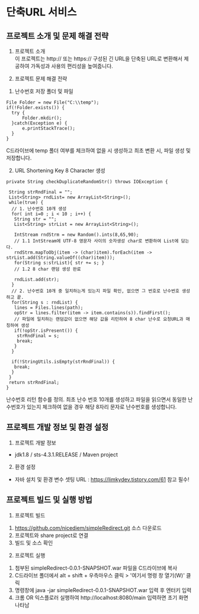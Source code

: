 # 단축URL 서비스
## 프로젝트 소개 및 문제 해결 전략
1. 프로젝트 소개  
 이 프로젝트는 http:// 또는 https:// 구성된 긴 URL을 단축된 URL로 변환해서 제공하여 가독성과 사용의 편리성을 높여줍니다.  
   
2. 프로젝트 문제 해결 전략  
 1) 난수번호 저장 폴더 및 파일 
  ```
  File Folder = new File("C:\\temp");
  if(!Folder.exists()) {
	try {
		Folder.mkdir();
	}catch(Exception e) {
		e.printStackTrace();
	}
  }
  ```
C드라이브에 temp 폴더 여부를 체크하여 없을 시 생성하고 최초 변환 시, 파일 생성 및 저장합니다.  
  
2) URL Shortening Key 8 Character 생성
  ```
  private String checkDuplicateRandomStr() throws IOException {
   
   String strRndFinal = "";
   List<String> rndList= new ArrayList<String>();
   while(true) {
    // 1. 난수번호 10개 생성
    for( int i=0 ; i < 10 ; i++) {
     String str = "";
     List<String> strList = new ArrayList<String>();

     IntStream rndStrm = new Random().ints(8,65,90);
     // 1.1 IntStream에 UTF-8 영문자 사이의 숫자생성 char로 변환하여 List에 담는다.
     rndStrm.mapToObj(item -> (char)item).forEach(item -> strList.add(String.valueOf((char)item)));
     for(String s:strList){ str += s; }
     // 1.2 8 char 랜덤 생성 완료

     rndList.add(str);			
    }
    // 2. 난수번호 10개 중 일치하는게 있는지 파일 확인, 없으면 그 번호로 난수번호 생성하고 끝.
    for(String s : rndList) {
     lines = Files.lines(path);
     opStr = lines.filter(item -> item.contains(s)).findFirst();
     // 파일에 일치하는 랜덤값이 없으면 해당 값을 리턴하여 8 char 난수로 요청URL과 매칭하여 생성
     if(!opStr.isPresent()) {
      strRndFinal = s;
      break;
     }
    }

    if(!StringUtils.isEmpty(strRndFinal)) {
     break;
    }
   }
   return strRndFinal;
  }
  ```
난수번호 리턴 함수를 정의. 최초 난수 번호 10개를 생성하고 파일을 읽으면서 동일한 난수번호가 있는지 체크하여 없을 경우 해당 8자리 문자로 난수번호를 생성합니다.  
  
  

## 프로젝트 개발 정보 및 환경 설정
1. 프로젝트 개발 정보  
- jdk1.8 / sts-4.3.1.RELEASE / Maven project
  
2. 환경 설정  
- 자바 설치 및 환경 변수 셋팅 URL : https://limkydev.tistory.com/61 참고 필수!

  

## 프로젝트 빌드 및 실행 방법
1. 프로젝트 빌드  
1) https://github.com/nicediem/simpleRedirect.git 소스 다운로드  
2) 프로젝트와 share project로 연결  
3) 빌드 및 소스 확인  
  
2. 프로젝트 실행  
1) 첨부된 simpleRedirect-0.0.1-SNAPSHOT.war 파일을 C드라이브에 복사  
2) C드라이브 폴더에서 alt + shift + 우측마우스 클릭 > '여기서 명령 창 열기(W)' 클릭  
3) 명령창에 java -jar simpleRedirect-0.0.1-SNAPSHOT.war 입력 후 엔터키 입력  
4) 크롬 OR 익스플로러 실행하여 http://localhost:8080/main 입력하면 초기 화면 나타남  
